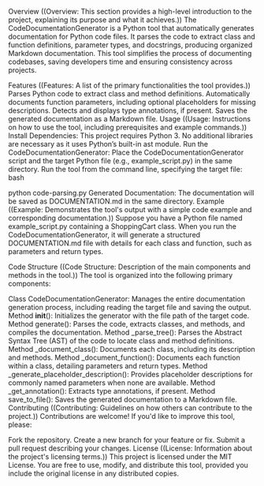 Overview ((Overview: This section provides a high-level introduction to the project, explaining its purpose and what it achieves.))
The CodeDocumentationGenerator is a Python tool that automatically generates documentation for Python code files. It parses the code to extract class and function definitions, parameter types, and docstrings, producing organized Markdown documentation. This tool simplifies the process of documenting codebases, saving developers time and ensuring consistency across projects.

Features ((Features: A list of the primary functionalities the tool provides.))
Parses Python code to extract class and method definitions.
Automatically documents function parameters, including optional placeholders for missing descriptions.
Detects and displays type annotations, if present.
Saves the generated documentation as a Markdown file.
Usage ((Usage: Instructions on how to use the tool, including prerequisites and example commands.))
Install Dependencies: This project requires Python 3. No additional libraries are necessary as it uses Python’s built-in ast module.
Run the CodeDocumentationGenerator:
Place the CodeDocumentationGenerator script and the target Python file (e.g., example_script.py) in the same directory.
Run the tool from the command line, specifying the target file:
bash

python code-parsing.py
Generated Documentation:
The documentation will be saved as DOCUMENTATION.md in the same directory.
Example ((Example: Demonstrates the tool's output with a simple code example and corresponding documentation.))
Suppose you have a Python file named example_script.py containing a ShoppingCart class. When you run the CodeDocumentationGenerator, it will generate a structured DOCUMENTATION.md file with details for each class and function, such as parameters and return types.

Code Structure ((Code Structure: Description of the main components and methods in the tool.))
The tool is organized into the following primary components:

Class CodeDocumentationGenerator: Manages the entire documentation generation process, including reading the target file and saving the output.
Method __init__(): Initializes the generator with the file path of the target code.
Method generate(): Parses the code, extracts classes, and methods, and compiles the documentation.
Method _parse_tree(): Parses the Abstract Syntax Tree (AST) of the code to locate class and method definitions.
Method _document_class(): Documents each class, including its description and methods.
Method _document_function(): Documents each function within a class, detailing parameters and return types.
Method _generate_placeholder_description(): Provides placeholder descriptions for commonly named parameters when none are available.
Method _get_annotation(): Extracts type annotations, if present.
Method save_to_file(): Saves the generated documentation to a Markdown file.
Contributing ((Contributing: Guidelines on how others can contribute to the project.))
Contributions are welcome! If you'd like to improve this tool, please:

Fork the repository.
Create a new branch for your feature or fix.
Submit a pull request describing your changes.
License ((License: Information about the project's licensing terms.))
This project is licensed under the MIT License. You are free to use, modify, and distribute this tool, provided you include the original license in any distributed copies.
